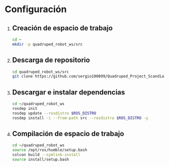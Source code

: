# Configuración

1. ## Creación de espacio de trabajo
    ```bash
    cd ~
    mkdir -p quadruped_robot_ws/src
    ```
2. ## Descarga de repositorio
    ```bash
    cd quadruped_robot_ws/src
    git clone https://github.com/sergio100899/Quadruped_Project_Scandia.git 
    ```
3. ## Descargar e instalar dependencias
    ```bash
    cd ~/quadruped_robot_ws
    rosdep init
    rosdep update --rosdistro $ROS_DISTRO
    rosdep install -i --from-path src --rosdistro $ROS_DISTRO -y
    ```
4. ## Compilación de espacio de trabajo

    ```bash
    cd ~/quadruped_robot_ws
    source /opt/ros/humble/setup.bash 
    colcon build --symlink-install
    source install/setup.bash
    ```
